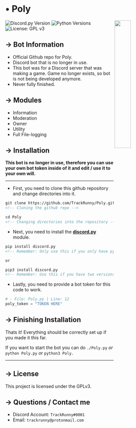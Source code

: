 <!-- MAIN TITLE -->
# • Poly

<!-- PICTURE -->
<img align="right" src="https://i.imgur.com/Wrd4a0K.jpg" width=32%>

<!-- BADGES -->
  ![Discord.py Version](https://img.shields.io/badge/discord.py-1.2.5-blue?style=flat-square)
![Python Versions](https://img.shields.io/badge/python-3.6%20%7C%203.7-blue?style=flat-square)
![License: GPL v3](https://img.shields.io/badge/License-GPLv3-blue.svg?style=flat-square)

<!-- KEY INFORMATION HEADER -->
## → Bot Information

* Official Github repo for Poly.
* Discord bot that is no longer in use.
* This bot was for a Discord server that was making a game. Game no longer exists, so bot is not being developed anymore.
* Never fully finished.

<!-- MODULES HEADER -->
## → Modules

* Information
* Moderation
* Owner
* Utility
* Full File-logging

<!-- INSTALLATION HEADER -->
## → Installation

**This bot is no longer in use, therefore you can use your own bot token inside of it and edit / use it to your own will.**

---

<!-- Installation Instructions -->
* First, you need to clone this github repository and change directories into it.

```markdown
git clone https://github.com/TrackRunny/Poly.git
<!-- Cloning the github repo -->

cd Poly
<!-- Changing directories into the repository -->
```

* Next, you need to install the [**discord.py**](https://github.com/Rapptz/discord.py) module.

```markdown
pip install discord.py
<!-- Remember: Only use this if you only have python 3 installed. -->

or

pip3 install discord.py
<!-- Remember: Use this if you have two versions of python and / or you have python 2 and python 3. -->

```

* Lastly, you need to provide a bot token for this code to work.

```python
# - File: Poly.py | Line: 12
poly_token = "TOKEN HERE"
```

## → Finishing Installation

Thats it! Everything should be correctly set up if you made it this far.

If you want to start the bot you can do `./Poly.py` *or* `python Poly.py` *or* `python3 Poly.`

---

<!-- LICENSE INFO -->
## → License

This project is licensed under the GPLv3.

<!-- END OF README -->
## → Questions / Contact me

* Discord Account: `TrackRunny#0001`
* Email: `trackrunny@protonmail.com`
